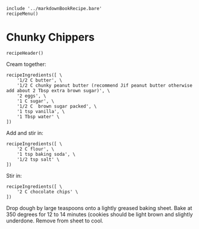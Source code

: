 ~~~ markdown-script
include '../markdownBookRecipe.bare'
recipeMenu()
~~~

# Chunky Chippers

~~~ markdown-script
recipeHeader()
~~~

Cream together:

~~~ markdown-script
recipeIngredients([ \
    '1/2 C butter', \
    '1/2 C chunky peanut butter (recommend Jif peanut butter otherwise add about 2 Tbsp extra brown sugar)', \
    '2 eggs', \
    '1 C sugar', \
    '1/2 C  brown sugar packed', \
    '1 tsp vanilla', \
    '1 Tbsp water' \
])
~~~

Add and stir in:

~~~ markdown-script
recipeIngredients([ \
    '2 C flour', \
    '1 tsp baking soda', \
    '1/2 tsp salt' \
])
~~~

Stir in:

~~~ markdown-script
recipeIngredients([ \
    '2 C chocolate chips' \
])
~~~

Drop dough by large teaspoons onto a lightly greased baking sheet. Bake at 350 degrees for 12 to 14
minutes (cookies should be light brown and slightly underdone. Remove from sheet to cool.
